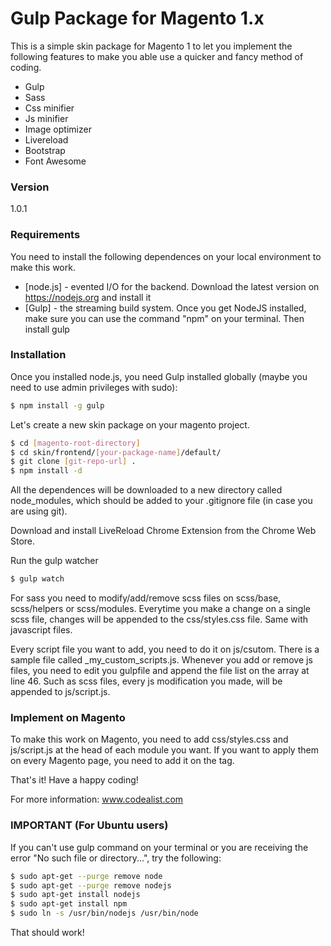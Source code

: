 # Gulp Package for Magento 1.x

This is a simple skin package for Magento 1 to let you implement the following features to make you able use a quicker and fancy method of coding.

  - Gulp
  - Sass
  - Css minifier
  - Js minifier
  - Image optimizer
  - Livereload
  - Bootstrap
  - Font Awesome


### Version
1.0.1

### Requirements

You need to install the following dependences on your local environment to make this work.

* [node.js] - evented I/O for the backend. Download the latest version on https://nodejs.org and install it
* [Gulp] - the streaming build system. Once you get NodeJS installed, make sure you can use the command "npm" on your terminal. Then install gulp


### Installation

Once you installed node.js, you need Gulp installed globally (maybe you need to use admin privileges with sudo):

```sh
$ npm install -g gulp
```

Let's create a new skin package on your magento project.
```sh
$ cd [magento-root-directory]
$ cd skin/frontend/[your-package-name]/default/
$ git clone [git-repo-url] .
$ npm install -d
```
All the dependences will be downloaded to a new directory called node_modules, which should be added to your .gitignore file (in case you are using git).

Download and install LiveReload Chrome Extension from the Chrome Web Store. 

Run the gulp watcher
```sh
$ gulp watch
```

For sass you need to modify/add/remove scss files on scss/base, scss/helpers or scss/modules. Everytime you make a change on a single scss file, changes will be appended to the css/styles.css file.
Same with javascript files. 

Every script file you want to add, you need to do it on js/csutom. There is a sample file called _my_custom_scripts.js. Whenever you add or remove js files, you need to edit you gulpfile and append the file list on the array at line 46.
Such as scss files, every js modification you made, will be appended to js/script.js. 



### Implement on Magento

To make this work on Magento, you need to add css/styles.css and js/script.js at the head of each module you want. If you want to apply them on every Magento page, you need to add it on the <default> tag.

That's it! Have a happy coding!


For more information: www.codealist.com


### IMPORTANT (For Ubuntu users)

If you can't use gulp command on your terminal or you are receiving the error "No such file or directory...", try the following:

```sh
$ sudo apt-get --purge remove node 
$ sudo apt-get --purge remove nodejs 
$ sudo apt-get install nodejs
$ sudo apt-get install npm
$ sudo ln -s /usr/bin/nodejs /usr/bin/node
```

That should work!

